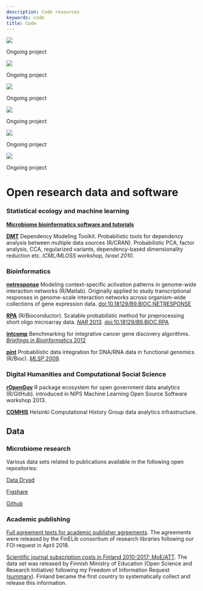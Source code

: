 ```yaml
---
description: Code resources
keywords: code
title: Code
---
```


<!-- <div id = "ref" class="code-boxes-container">
  <div class="miaverse"><a href="https://microbiome.github.io/" target="_blank"><div>
    <img class="pic-code" src="../img/boxes-code/miaverse_logo.png"/>
  </div></a></div>
  <div class="ropengov"><a href="http://ropengov.org/" target="_blank"><div>
    <img class="pic-code" src="../img/boxes-code/ropengov.PNG"/>
  </div></a></div>
  <div class="bioconductor"><a href="https://www.bioconductor.org/help/search/index.html?q=Leo+Lahti/" target="_blank"><div>
    <img class="pic-code" src="../img/boxes-code/bioconductorlogo.jpg"/>
  </div></a></div>
  <div class="COMHIS"><a href="https://www2.helsinki.fi/en/researchgroups/computational-history" target="_blank"><div>
    <img class="pic-code" src="../img/boxes-code/comhis.png"/>
  </div></a></div>
  <div class="other"><a href="/code#ref"><div>
    <img class="pic-code pic-other" src="../img/boxes-code/other.png"/>
  </div></a></div>
  <div class="data"><a href="https://datadryad.org/search?utf8=%E2%9C%93&q=Leo+Lahti" target="_blank"><div>
    <img class="pic-code" src="../img/boxes-code/data-logo.png"/>
  </div></a></div>
</div> -->

<div class="code-boxes-container">
  <div class="miaverse-logo">
    <img class="pic-code" src="../img/boxes-code/miaverse_logo.png"/>
  </div>
  <div class="miaverse-text">
    <p class="text-boxes"> Ongoing project </p>
  </div>

  <div class="ropengov-logo">
    <img class="pic-code" src="../img/boxes-code/ropengov.PNG"/>
  </div>
  <div class="ropengov-text">
    <p class="text-boxes"> Ongoing project </p>
  </div>

  <div class="bioconductor-logo">
    <img class="pic-code" src="../img/boxes-code/bioconductorlogo.jpg"/>
  </div>
  <div class="bioconductor-text">
    <p class="text-boxes"> Ongoing project </p>
  </div>

  <div class="COMHIS-logo">
    <img class="pic-code" src="../img/boxes-code/comhis.png"/>
  </div>
  <div class="COMHIS-text">
    <p class="text-boxes"> Ongoing project </p>
  </div>

  <div class="other-logo">
    <img class="pic-code pic-other" src="../img/boxes-code/other.png"/>
  </div>
  <div class="other-text">
    <p class="text-boxes"> Ongoing project </p>
  </div>

  <div class="data-logo">
    <img class="pic-code" src="../img/boxes-code/data-logo.png"/>
  </div>
  <div class="data-text">
    <p class="text-boxes"> Ongoing project </p>
  </div>
</div>


# Open research data and software


### Statistical ecology and machine learning

**[Microbiome bioinformatics software and tutorials](http://microbiome.github.io)**

**[DMT](http://dmt.r-forge.r-project.org)** Dependency Modeling Toolkit. Probabilistic tools for dependency analysis between multiple data sources (R/CRAN). Probabilistic PCA, factor analysis, CCA, regularized variants, dependency-based dimensionality reduction etc. _ICML/MLOSS workshop, Israel 2010_.

<!--**[earlywarnings](http://www.early-warning-signals.org/)** Methods for identification of critical transitions between ecosystem states from time series data (CRAN). Co-developer. [CRAN](http://cran.r-project.org/web/packages/earlywarnings/index.html)/[Github](https://github.com/earlywarningtoolbox/earlywarnings-R/tree/master/earlywarnings). _WICI Data Challenge 2013 runner-up / Waterloo Institute for Complex Systems and Innovation._-->



### Bioinformatics

**[netresponse](http://bioconductor.org/packages/release/bioc/html/netresponse.html)** Modeling context-specific activation patterns in genome-wide interaction networks (R/Matlab). Originally applied to study transcriptional responses in genome-scale interaction networks across organism-wide collections of gene expression data. [doi:10.18129/B9.BIOC.NETRESPONSE](https://doi.org/10.18129/B9.BIOC.NETRESPONSE)

**[RPA](http://bioconductor.org/packages/release/bioc/html/RPA.html)** (R/Bioconductor). Scalable probabilistic method for preprocessing short oligo microarray data. [_NAR_ 2013](http://nar.oxfordjournals.org/content/early/2013/04/05/nar.gkt229.abstract). [doi:10.18129/B9.BIOC.RPA](https://doi.org/10.18129/B9.BIOC.RPA)

**[intcomp](http://intcomp.r-forge.r-project.org)** Benchmarking for integrative cancer gene discovery algorithms. [_Briefings in Bioinformatics_ 2012](http://bib.oxfordjournals.org/content/early/2012/03/21/bib.bbs005.abstract)

**[pint](https://github.com/antagomir/pint)** Probabilistic data integration for DNA/RNA data in functional genomics (R/Bioc). [_MLSP_ 2009](http://arxiv.org/abs/1101.5919).


### Digital Humanities and Computational Social Science

**[rOpenGov](https://ropengov.org)** R package ecosystem for open government data analytics (R/GitHub). introduced in NIPS Machine Learning Open Source Software workshop 2013.

**[COMHIS](http://helsinki.fi/computational-history)** Helsinki Computational History Group data analytics infrastructure.


## Data


### Microbiome research

Various data sets related to publications available in the following
open repositories:

[Data Dryad](https://datadryad.org/search?utf8=%E2%9C%93&q=Leo+Lahti)

[Figshare](https://figshare.com/search?q=Leo+Lahti)

[Github](https://microbiome.github.io/)


### Academic publishing

[Full agreement texts for academic publisher agreements](http://finelib.fi/negotiations/negotiations/). The agreements were released by the FinELib consortium of research libraries following our FOI request in April 2018.

[Scientific journal subscription costs in Finland 2010-2017; MoE/ATT](http://ropengov.github.io/r/2018/12/05/FOI/). The data set was released by Finnish Ministry of Education (Open Science and Research Initiative) following my Freedom of Information Request ([summary](http://ropengov.github.io/r/2016/06/10/FOI/)). Finland became the first country to systematically collect and release this information.



